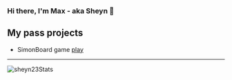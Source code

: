### Hi there, I'm Max - aka Sheyn 👋

## My pass projects
- SimonBoard game [play](https://sheyn23.github.io/simongame/)

---

<img align="left" alt="sheyn23Stats" src="https://github-readme-stats.vercel.app/api?username=sheyn23&show_icons=true&theme=dracula">

<!--
**sheyn23/sheyn23** is a ✨ _special_ ✨ repository because its `README.md` (this file) appears on your GitHub profile.

Here are some ideas to get you started:

- 🔭 I’m currently working on ...
- 🌱 I’m currently learning ...
- 👯 I’m looking to collaborate on ...
- 🤔 I’m looking for help with ...
- 💬 Ask me about ...
- 📫 How to reach me: ...
- 😄 Pronouns: ...
- ⚡ Fun fact: ...
-->
